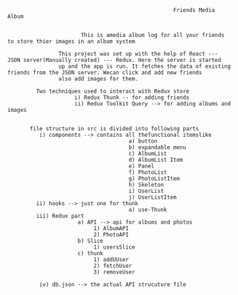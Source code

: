                                                         Friends Media Album
                                                        
                                                        
                           This is amedia album log for all your friends to store thier images in an album system
                           
                    This project was set up with the help of React --- JSON server(Manually created) --- Redux. Here the server is started
                    up and the app is run. It fetches the data of existing friends from the JSON server. Wecan click and add new friends
                    also add images for them.
        
             Two techniques used to interact with Redux store
                         i) Redux Thunk -- for adding friends
                         ii) Redux Toolkit Query --> for adding albums and images

           
           file structure in src is divided into following parts
              i) components --> contains all thefunctional itemslike
                                          a) button
                                          b) expandable menu
                                          c) AlbumList
                                          d) AlbumList Item
                                          e) Panel
                                          f) PhotoList
                                          g) PhotoListItem
                                          h) Skeleton
                                          i) UserList
                                          j) UserListItem
             ii) hooks --> just one for thunk
                                          a) use-Thunk
             iii) Redux part 
                          a) API --> api for albums and photos
                               1) AlbumAPI
                               2) PhotoAPI
                          b) Slice
                               1) usersSlice
                          c) thunk
                               1) addUUser
                               2) fetchUser
                               3) removeUser

              iv) db.json --> the actual API strucuture file
